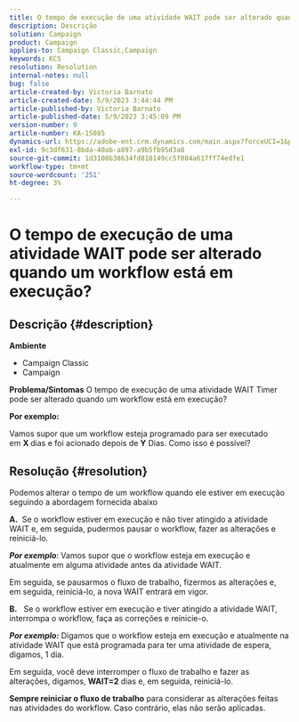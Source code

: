 ```yaml
---
title: O tempo de execução de uma atividade WAIT pode ser alterado quando um workflow está em execução?
description: Descrição
solution: Campaign
product: Campaign
applies-to: Campaign Classic,Campaign
keywords: KCS
resolution: Resolution
internal-notes: null
bug: false
article-created-by: Victoria Barnato
article-created-date: 5/9/2023 3:44:44 PM
article-published-by: Victoria Barnato
article-published-date: 5/9/2023 3:45:09 PM
version-number: 9
article-number: KA-15085
dynamics-url: https://adobe-ent.crm.dynamics.com/main.aspx?forceUCI=1&pagetype=entityrecord&etn=knowledgearticle&id=86dea067-80ee-ed11-8849-6045bd0065b6
exl-id: 9c3df631-8bda-40ab-a897-a9b5fb95d3a8
source-git-commit: 1d3108b38634fd818149cc5f084a617ff74edfe1
workflow-type: tm+mt
source-wordcount: '251'
ht-degree: 3%

---
```


# O tempo de execução de uma atividade WAIT pode ser alterado quando um workflow está em execução?

## Descrição {#description}

<b>Ambiente</b>
- Campaign Classic
- Campaign


<b>Problema/Sintomas</b>
O tempo de execução de uma atividade WAIT Timer pode ser alterado quando um workflow está em execução?

<b>Por exemplo:</b>

Vamos supor que um workflow esteja programado para ser executado em <b>X </b>dias e foi acionado depois de <b>Y</b> Dias. Como isso é possível?




## Resolução {#resolution}


Podemos alterar o tempo de um workflow quando ele estiver em execução seguindo a abordagem fornecida abaixo

<b>A.</b>  Se o workflow estiver em execução e não tiver atingido a atividade WAIT e, em seguida, pudermos pausar o workflow, fazer as alterações e reiniciá-lo.

<b>*Por exemplo</b>*: Vamos supor que o workflow esteja em execução e atualmente em alguma atividade antes da atividade WAIT.

Em seguida, se pausarmos o fluxo de trabalho, fizermos as alterações e, em seguida, reiniciá-lo, a nova WAIT entrará em vigor.

<b>B.</b>   Se o workflow estiver em execução e tiver atingido a atividade WAIT, interrompa o workflow, faça as correções e reinicie-o.

<b>*Por exemplo:</b>* Digamos que o workflow esteja em execução e atualmente na atividade WAIT que está programada para ter uma atividade de espera, digamos, 1 dia.

Em seguida, você deve interromper o fluxo de trabalho e fazer as alterações, digamos, <b>WAIT=2</b> dias e, em seguida, reiniciá-lo.

<b>Sempre reiniciar o fluxo de trabalho</b> para considerar as alterações feitas nas atividades do workflow. Caso contrário, elas não serão aplicadas.
